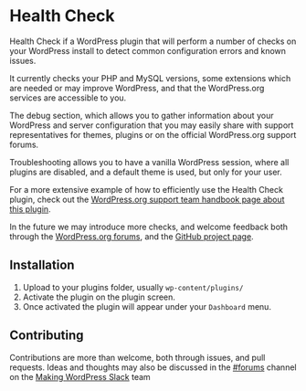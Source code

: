 # Health Check

Health Check if a WordPress plugin that will perform a number of checks on your WordPress install to detect common configuration errors and known issues.

It currently checks your PHP and MySQL versions, some extensions which are needed or may improve WordPress, and that the WordPress.org services are accessible to you.

The debug section, which allows you to gather information about your WordPress and server configuration that you may easily share with support representatives for themes, plugins or on the official WordPress.org support forums.

Troubleshooting allows you to have a vanilla WordPress session, where all plugins are disabled, and a default theme is used, but only for your user.

For a more extensive example of how to efficiently use the Health Check plugin, check out the [WordPress.org support team handbook page about this plugin](https://make.wordpress.org/support/handbook/appendix/troubleshooting-using-the-health-check/).

In the future we may introduce more checks, and welcome feedback both through the [WordPress.org forums](https://wordpress.org/support/plugin/health-check), and the [GitHub project page](https://github.com/WordPress/health-check).

## Installation

1. Upload to your plugins folder, usually `wp-content/plugins/`
2. Activate the plugin on the plugin screen.
3. Once activated the plugin will appear under your `Dashboard` menu.

## Contributing

Contributions are more than welcome, both through issues, and pull requests. Ideas and thoughts may also be discussed in the [#forums](https://wordpress.slack.com/messages/forums/) channel
on the [Making WordPress Slack](https://make.wordpress.org/chat) team